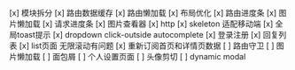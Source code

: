 [x] 模块拆分
[x] 路由数据缓存
[x] 路由懒加载
[x] 布局优化
[x] 路由进度条
[x] 图片懒加载
[x] 请求进度条
[x] 图片查看器
[x] http
[x] skeleton 适配移动端
[x] 全局toast提示
[x] dropdown click-outside autocomplete
[x] 登录注册
[x] 回复列表
[x] list页面 无限滚动有问题
[x] 重新订阅首页和详情页数据
[ ] 路由守卫
[ ] 图片懒加载
[ ] 面包屑
[ ] 个人设置页面
[ ] 头像剪切
[ ] dynamic modal
